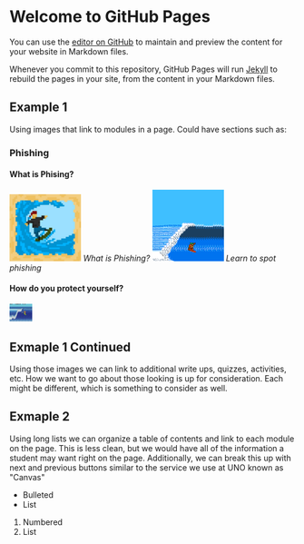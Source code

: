 # Welcome to GitHub Pages

You can use the [editor on GitHub](https://github.com/Konnor-Filip/Learn2Surf/edit/gh-pages/index.md) to maintain and preview the content for your website in Markdown files.

Whenever you commit to this repository, GitHub Pages will run [Jekyll](https://jekyllrb.com/) to rebuild the pages in your site, from the content in your Markdown files.

## Example 1

Using images that link to modules in a page. Could have sections such as:

### Phishing

#### What is Phising?
[<img alt="image1" width="25%" src="images/learntosurfimage1.jpg" />](https://www.google.com/)
*What is Phishing?*
[<img alt="image2" width="25%" src="images/image2.png" />](https://www.google.com/)
*Learn to spot phishing*
#### How do you protect yourself?

[<img alt="image3" width="40px" src="images/image3.jpg" />](https://www.google.com/)

## Exmaple 1 Continued

Using those images we can link to additional write ups, quizzes, activities, etc. How we want to go about those looking is up for consideration. Each might be different, which is something to consider as well. 

## Exmaple 2

Using long lists we can organize a table of contents and link to each module on the page. This is less clean, but we would have all of the information a student may want right on the page. Additionally, we can break this up with next and previous buttons similar to the service we use at UNO known as "Canvas"

- Bulleted
- List

1. Numbered
2. List






